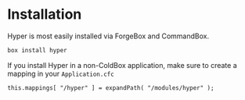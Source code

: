 # Installation

Hyper is most easily installed via ForgeBox and CommandBox.

```sh
box install hyper
```

If you install Hyper in a non-ColdBox application, make sure to create a mapping in your `Application.cfc`

```cfscript
this.mappings[ "/hyper" ] = expandPath( "/modules/hyper" );
```
